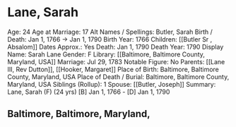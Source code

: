 # Lane, Sarah

Age: 24
Age at Marriage: 17
Alt Names / Spellings: Butler, Sarah
Birth / Death: Jan 1, 1766 → Jan 1, 1790
Birth Year: 1766
Children: [[Butler Sr , Absalom]]
Dates Approx.: Yes
Death: Jan 1, 1790
Death Year: 1790
Display Name: Sarah Lane
Gender: F
Library: [[Baltimore, Baltimore County, Maryland, USA]]
Marriage: Jul 29, 1783
Notable Figure: No
Parents: [[Lane III, Rev Dutton]], [[Hooker, Margaret]]
Place of Birth: Baltimore, Baltimore County, Maryland, USA
Place of Death / Burial: Baltimore, Baltimore County, Maryland, USA
Siblings (Rollup): 1
Spouse: [[Butler, Joseph]]
Summary: Lane, Sarah (F) (24 yrs)
[B] Jan 1, 1766 - [D] Jan 1, 1790

## Baltimore, Baltimore, Maryland,